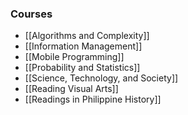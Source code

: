 ### Courses
- [[Algorithms and Complexity]]
- [[Information Management]]
- [[Mobile Programming]]
- [[Probability and Statistics]]
- [[Science, Technology, and Society]]
- [[Reading Visual Arts]]
- [[Readings in Philippine History]]